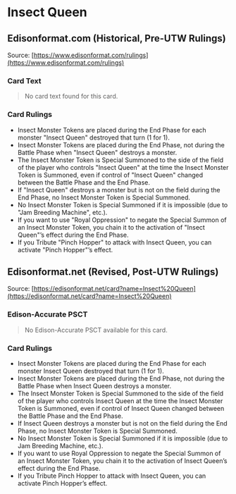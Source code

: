 # Insect Queen

## Edisonformat.com (Historical, Pre-UTW Rulings)

Source: [https://www.edisonformat.com/rulings](https://www.edisonformat.com/rulings)

### Card Text

> No card text found for this card.

### Card Rulings

*   Insect Monster Tokens are placed during the End Phase for each monster "Insect Queen" destroyed that turn (1 for 1).
*   Insect Monster Tokens are placed during the End Phase, not during the Battle Phase when "Insect Queen" destroys a monster.
*   The Insect Monster Token is Special Summoned to the side of the field of the player who controls "Insect Queen" at the time the Insect Monster Token is Summoned, even if control of "Insect Queen" changed between the Battle Phase and the End Phase.
*   If "Insect Queen" destroys a monster but is not on the field during the End Phase, no Insect Monster Token is Special Summoned.
*   No Insect Monster Token is Special Summoned if it is impossible (due to "Jam Breeding Machine", etc.).
*   If you want to use "Royal Oppression" to negate the Special Summon of an Insect Monster Token, you chain it to the activation of "Insect Queen"’s effect during the End Phase.
*   If you Tribute "Pinch Hopper" to attack with Insect Queen, you can activate "Pinch Hopper"’s effect.

## Edisonformat.net (Revised, Post-UTW Rulings)

Source: [https://edisonformat.net/card?name=Insect%20Queen](https://edisonformat.net/card?name=Insect%20Queen)

### Edison-Accurate PSCT

> No Edison-Accurate PSCT available for this card.

### Card Rulings

*   Insect Monster Tokens are placed during the End Phase for each monster Insect Queen destroyed that turn (1 for 1).
*   Insect Monster Tokens are placed during the End Phase, not during the Battle Phase when Insect Queen destroys a monster.
*   The Insect Monster Token is Special Summoned to the side of the field of the player who controls Insect Queen at the time the Insect Monster Token is Summoned, even if control of Insect Queen changed between the Battle Phase and the End Phase.
*   If Insect Queen destroys a monster but is not on the field during the End Phase, no Insect Monster Token is Special Summoned.
*   No Insect Monster Token is Special Summoned if it is impossible (due to Jam Breeding Machine, etc.).
*   If you want to use Royal Oppression to negate the Special Summon of an Insect Monster Token, you chain it to the activation of Insect Queen’s effect during the End Phase.
*   If you Tribute Pinch Hopper to attack with Insect Queen, you can activate Pinch Hopper’s effect.
            
